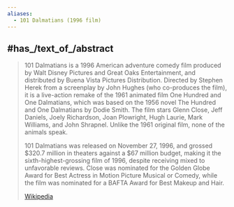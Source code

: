 ```yaml
---
aliases:
  - 101 Dalmatians (1996 film)
---
```


## #has_/text_of_/abstract 

> 101 Dalmatians is a 1996 American adventure comedy film produced by Walt Disney Pictures and Great Oaks Entertainment, 
> and distributed by Buena Vista Pictures Distribution. 
> Directed by Stephen Herek from a screenplay by John Hughes (who co-produces the film), 
> it is a live-action remake of the 1961 animated film One Hundred and One Dalmatians, 
> which was based on the 1956 novel The Hundred and One Dalmatians by Dodie Smith. 
> The film stars Glenn Close, Jeff Daniels, Joely Richardson, Joan Plowright, Hugh Laurie, Mark Williams, and John Shrapnel. 
> Unlike the 1961 original film, none of the animals speak.
>
> 101 Dalmatians was released on November 27, 1996, and grossed $320.7 million in theaters against a $67 million budget, making it the sixth-highest-grossing film of 1996, despite receiving mixed to unfavorable reviews. Close was nominated for the Golden Globe Award for Best Actress in Motion Picture Musical or Comedy, while the film was nominated for a BAFTA Award for Best Makeup and Hair.
>
> [Wikipedia](https://en.wikipedia.org/wiki/101%20Dalmatians%20(1996%20film)) 

